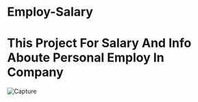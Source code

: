 # Employ-Salary
# This Project For Salary And Info Aboute Personal Employ In Company
![Capture](https://github.com/TwanstCodess/Employ-Salary/assets/155393812/2f7c7331-5a45-49e5-b5c9-42e36eeb9371)
